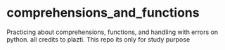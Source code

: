 # comprehensions_and_functions
Practicing about comprehensions, functions, and handling with errors on python. all credits to plazti. This repo its only for study purpose 
